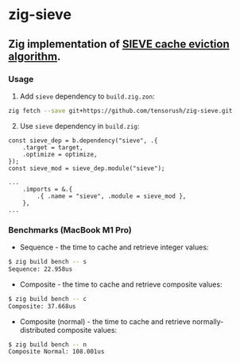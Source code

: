 # zig-sieve

## Zig implementation of [SIEVE cache eviction algorithm](https://cachemon.github.io/SIEVE-website/).

### Usage

1. Add `sieve` dependency to `build.zig.zon`:

```sh
zig fetch --save git+https://github.com/tensorush/zig-sieve.git
```

2. Use `sieve` dependency in `build.zig`:

```zig
const sieve_dep = b.dependency("sieve", .{
    .target = target,
    .optimize = optimize,
});
const sieve_mod = sieve_dep.module("sieve");

...
    .imports = &.{
        .{ .name = "sieve", .module = sieve_mod },
    },
...
```

### Benchmarks (MacBook M1 Pro)

- Sequence - the time to cache and retrieve integer values:

```sh
$ zig build bench -- s
Sequence: 22.958us
```

- Composite - the time to cache and retrieve composite values:

```sh
$ zig build bench -- c
Composite: 37.668us
```

- Composite (normal) - the time to cache and retrieve normally-distributed composite values:

```sh
$ zig build bench -- n
Composite Normal: 108.001us
```
